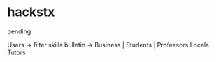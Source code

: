 # hackstx
pending

Users -> filter skills
bulletin -> Business | Students | Professors
Locals 
Tutors 

